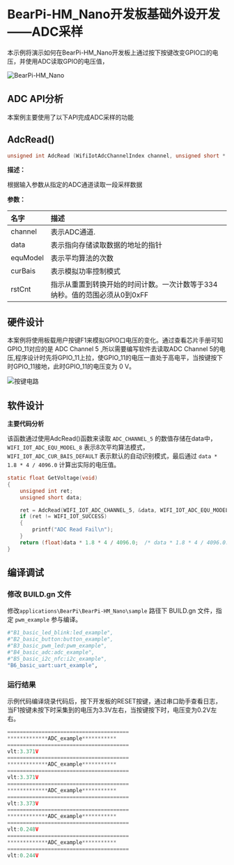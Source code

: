 # BearPi-HM_Nano开发板基础外设开发——ADC采样
本示例将演示如何在BearPi-HM_Nano开发板上通过按下按键改变GPIO口的电压，并使用ADC读取GPIO的电压值，

![BearPi-HM_Nano](/applications/BearPi/BearPi-HM_Nano/docs/figures/00_public/BearPi-HM_Nano.png)
## ADC API分析
本案例主要使用了以下API完成ADC采样的功能
## AdcRead()
```c
unsigned int AdcRead (WifiIotAdcChannelIndex channel, unsigned short * data, WifiIotAdcEquModelSel equModel, WifiIotAdcCurBais curBais, unsigned short rstCnt )
```
 **描述：**

根据输入参数从指定的ADC通道读取一段采样数据


**参数：**

|名字|描述|
|:--|:------| 
| channel | 表示ADC通道.  |
| data |表示指向存储读取数据的地址的指针 |
| equModel | 表示平均算法的次数 |
| curBais | 表示模拟功率控制模式 |
| rstCnt | 指示从重置到转换开始的时间计数。一次计数等于334纳秒。值的范围必须从0到0xFF|



## 硬件设计
本案例将使用板载用户按键F1来模拟GPIO口电压的变化。通过查看芯片手册可知GPIO_11对应的是 ADC Channel 5 ,所以需要编写软件去读取ADC Channel 5的电压,程序设计时先将GPIO_11上拉，使GPIO_11的电压一直处于高电平，当按键按下时GPIO_11接地，此时GPIO_11的电压变为 0 V。

![](/applications/BearPi/BearPi-HM_Nano/docs/figures/B4_basic_adc/按键电路.png "按键电路")

## 软件设计

**主要代码分析**
 
该函数通过使用AdcRead()函数来读取 `ADC_CHANNEL_5` 的数值存储在data中， `WIFI_IOT_ADC_EQU_MODEL_8` 表示8次平均算法模式，`WIFI_IOT_ADC_CUR_BAIS_DEFAULT` 表示默认的自动识别模式，最后通过 `data * 1.8 * 4 / 4096.0` 计算出实际的电压值。
```c
static float GetVoltage(void)
{
    unsigned int ret;
    unsigned short data;

    ret = AdcRead(WIFI_IOT_ADC_CHANNEL_5, &data, WIFI_IOT_ADC_EQU_MODEL_8, WIFI_IOT_ADC_CUR_BAIS_DEFAULT, 0xff);
    if (ret != WIFI_IOT_SUCCESS) 
    {
        printf("ADC Read Fail\n");            
    }
    return (float)data * 1.8 * 4 / 4096.0;  /* data * 1.8 * 4 / 4096.0: Convert code into voltage */
}
```



## 编译调试

### 修改 BUILD.gn 文件


修改`applications\BearPi\BearPi-HM_Nano\sample` 路径下 BUILD.gn 文件，指定 `pwm_example` 参与编译。

```r
#"B1_basic_led_blink:led_example",
#"B2_basic_button:button_example",
#"B3_basic_pwm_led:pwm_example",
#"B4_basic_adc:adc_example",
#"B5_basic_i2c_nfc:i2c_example",
"B6_basic_uart:uart_example",
```   

    


### 运行结果<a name="section18115713118"></a>

示例代码编译烧录代码后，按下开发板的RESET按键，通过串口助手查看日志，当F1按键未按下时采集到的电压为3.3V左右，当按键按下时，电压变为0.2V左右。
```c
=======================================
*************ADC_example***********
=======================================
vlt:3.371V
=======================================
*************ADC_example***********
=======================================
vlt:3.371V
=======================================
*************ADC_example***********
=======================================
vlt:3.373V
=======================================
*************ADC_example***********
=======================================
vlt:0.248V
=======================================
*************ADC_example***********
=======================================
vlt:0.244V
```

